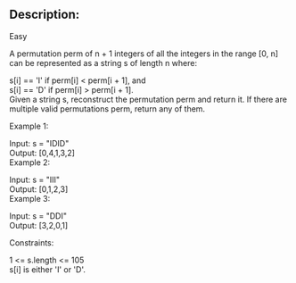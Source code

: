 ## Description:  
Easy  

A permutation perm of n + 1 integers of all the integers in the range [0, n] can be represented as a string s of length n where:
  
s[i] == 'I' if perm[i] < perm[i + 1], and  
s[i] == 'D' if perm[i] > perm[i + 1].  
Given a string s, reconstruct the permutation perm and return it. If there are multiple valid permutations perm, return any of them.  
  
 

Example 1:  

Input: s = "IDID"  
Output: [0,4,1,3,2]    
Example 2:  

Input: s = "III"  
Output: [0,1,2,3]    
Example 3:  

Input: s = "DDI"  
Output: [3,2,0,1]    
 

Constraints:  

1 <= s.length <= 105  
s[i] is either 'I' or 'D'.  
